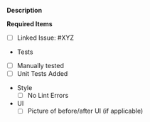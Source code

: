 **Description**


**Required Items**
- [ ] Linked Issue: #XYZ
- Tests
- [ ] Manually tested
- [ ] Unit Tests Added
- Style
  - [ ] No Lint Errors
- UI
    - [ ] Picture of before/after UI (if applicable)